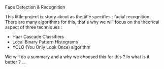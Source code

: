 <span style="text-decoration:strong; text-align:center">Face Detection & Recognition </span>

<p>
This little project is study about as the title specifies : facial recognition. There are many algorithms for 
this, that's why we will focus on the theorical aspect of three techniques : 
<ul><li>Haar Cascade Classifiers</li>
<li>Local Binary Pattern Histograms</li>
<li>YOLO (You Only Look Once) algorithm</li>
 </ul>

<span style="fontcolor:gray;">We will do a summary and a why we choosed this for this ? In what is it better ? ...</span>
